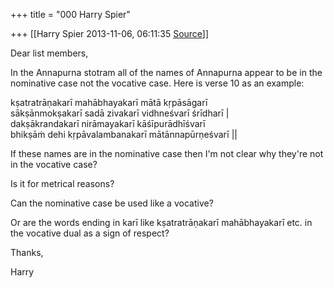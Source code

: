 +++
title = "000 Harry Spier"

+++
[[Harry Spier	2013-11-06, 06:11:35 [Source](https://groups.google.com/g/samskrita/c/mFthRfkKqfc)]]



Dear list members,  

  

In the Annapurna stotram all of the names of Annapurna appear to be in the nominative case not the vocative case. Here is verse 10 as an example:

kṣatratrāṇakarī mahābhayakarī mātā kṛpāsāgarī  
sākṣānmokṣakarī sadā zivakarī vidhneśvarī śrīdharī \|  
dakṣākrandakarī nirāmayakarī kāśīpurādhīśvarī  
bhikṣāṁ dehi kṛpāvalambanakarī mātānnapūrṇeśvarī \|\|

  

If these names are in the nominative case then I'm not clear why they're not in the vocative case? 

Is it for metrical reasons?

Can the nominative case be used like a vocative?

Or are the words ending in karī  like  kṣatratrāṇakarī mahābhayakarī etc. in the vocative dual as a sign of respect?

  

Thanks,

Harry

  

  

